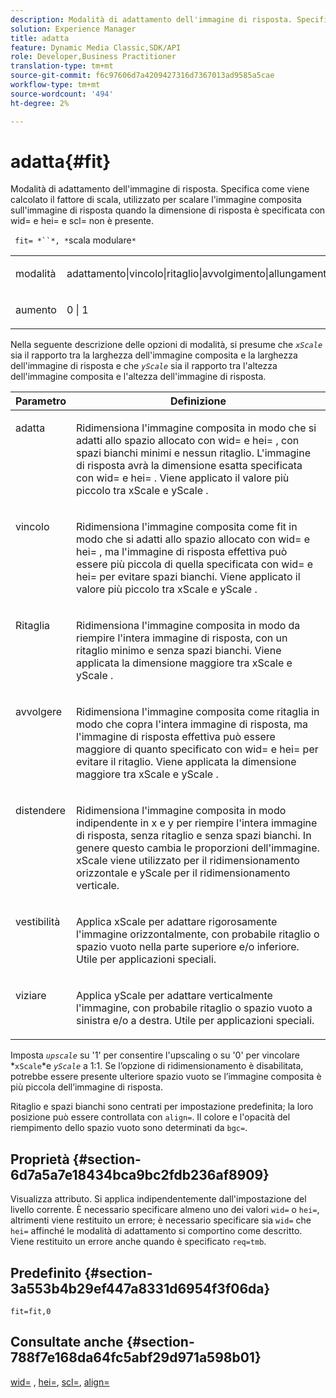 ```yaml
---
description: Modalità di adattamento dell'immagine di risposta. Specifica come viene calcolato il fattore di scala, utilizzato per scalare l'immagine composita sull'immagine di risposta quando la dimensione di risposta è specificata con wid= e hei= e scl= non è presente.
solution: Experience Manager
title: adatta
feature: Dynamic Media Classic,SDK/API
role: Developer,Business Practitioner
translation-type: tm+mt
source-git-commit: f6c97606d7a4209427316d7367013ad9585a5cae
workflow-type: tm+mt
source-wordcount: '494'
ht-degree: 2%

---
```



# adatta{#fit}

Modalità di adattamento dell&#39;immagine di risposta. Specifica come viene calcolato il fattore di scala, utilizzato per scalare l&#39;immagine composita sull&#39;immagine di risposta quando la dimensione di risposta è specificata con wid= e hei= e scl= non è presente.

` fit= *``*, *`scala modulare`*`

<table id="simpletable_50FBDC6B7CB2448891DD0F491DEB5ACF"> 
 <tr class="strow"> 
  <td class="stentry"> <p> <span class="codeph"> <span class="varname"> modalità  </span> </span> </p> </td> 
  <td class="stentry"> <p> <span class="codeph"> adattamento|vincolo|ritaglio|avvolgimento|allungamento|adattamento|adattamento  </span> </p> </td> 
 </tr> 
 <tr class="strow"> 
  <td class="stentry"> <p> <span class="codeph"> <span class="varname"> aumento  </span> </span> </p> </td> 
  <td class="stentry"> <p> <span class="codeph"> 0 | 1 </span> </p> </td> 
 </tr> 
</table>

Nella seguente descrizione delle opzioni di modalità, si presume che *`xScale`* sia il rapporto tra la larghezza dell&#39;immagine composita e la larghezza dell&#39;immagine di risposta e che *`yScale`* sia il rapporto tra l&#39;altezza dell&#39;immagine composita e l&#39;altezza dell&#39;immagine di risposta.

<table id="table_33408ECA9D164AFAA249F8589060545E"> 
 <thead> 
  <tr> 
   <th colname="col1" class="entry"> Parametro </th> 
   <th colname="col2" class="entry"> Definizione </th> 
  </tr> 
 </thead>
 <tbody> 
  <tr valign="top"> 
   <td colname="col1"> <p> <span class="codeph"> adatta </span> </p> </td> 
   <td colname="col2"> <p>Ridimensiona l'immagine composita in modo che si adatti allo spazio allocato con <span class="codeph"> wid= </span> e <span class="codeph"> hei= </span>, con spazi bianchi minimi e nessun ritaglio. L'immagine di risposta avrà la dimensione esatta specificata con <span class="codeph"> wid= </span> e <span class="codeph"> hei= </span>. Viene applicato il valore più piccolo tra <span class="varname"> xScale </span> e <span class="varname"> yScale </span>. </p> </td> 
  </tr> 
  <tr valign="top"> 
   <td colname="col1"> <p> <span class="codeph"> vincolo  </span> </p> </td> 
   <td colname="col2"> <p>Ridimensiona l'immagine composita come <span class="codeph"> fit </span> in modo che si adatti allo spazio allocato con <span class="codeph"> wid= </span> e <span class="codeph"> hei= </span>, ma l'immagine di risposta effettiva può essere più piccola di quella specificata con <span class="codeph"> wid= </span> e <span class="codeph"> hei= </span> per evitare spazi bianchi. Viene applicato il valore più piccolo tra <span class="varname"> xScale </span> e <span class="varname"> yScale </span>. </p> </td> 
  </tr> 
  <tr valign="top"> 
   <td colname="col1"> <p> <span class="codeph"> Ritaglia </span> </p> </td> 
   <td colname="col2"> <p>Ridimensiona l'immagine composita in modo da riempire l'intera immagine di risposta, con un ritaglio minimo e senza spazi bianchi. Viene applicata la dimensione maggiore tra <span class="varname"> xScale </span> e <span class="varname"> yScale </span>. </p> </td> 
  </tr> 
  <tr valign="top"> 
   <td colname="col1"> <p> <span class="codeph"> avvolgere  </span> </p> </td> 
   <td colname="col2"> <p>Ridimensiona l'immagine composita come <span class="codeph"> ritaglia </span> in modo che copra l'intera immagine di risposta, ma l'immagine di risposta effettiva può essere maggiore di quanto specificato con <span class="codeph"> wid= </span> e <span class="codeph"> hei= </span> per evitare il ritaglio. Viene applicata la dimensione maggiore tra <span class="varname"> xScale </span> e <span class="varname"> yScale </span>. </p> </td> 
  </tr> 
  <tr valign="top"> 
   <td colname="col1"> <p> <span class="codeph"> distendere  </span> </p> </td> 
   <td colname="col2"> <p>Ridimensiona l'immagine composita in modo indipendente in x e y per riempire l'intera immagine di risposta, senza ritaglio e senza spazi bianchi. In genere questo cambia le proporzioni dell'immagine. <span class="varname"> xScale  </span> viene utilizzato per il ridimensionamento orizzontale e  <span class="varname"> yScale  </span> per il ridimensionamento verticale. </p> </td> 
  </tr> 
  <tr valign="top"> 
   <td colname="col1"> <p> <span class="codeph"> vestibilità  </span> </p> </td> 
   <td colname="col2"> <p>Applica <span class="varname"> xScale </span> per adattare rigorosamente l'immagine orizzontalmente, con probabile ritaglio o spazio vuoto nella parte superiore e/o inferiore. Utile per applicazioni speciali. </p> </td> 
  </tr> 
  <tr valign="top"> 
   <td colname="col1"> <p> <span class="codeph"> viziare  </span> </p> </td> 
   <td colname="col2"> <p>Applica <span class="varname"> yScale </span> per adattare verticalmente l'immagine, con probabile ritaglio o spazio vuoto a sinistra e/o a destra. Utile per applicazioni speciali. </p> </td> 
  </tr> 
 </tbody> 
</table>

Imposta *`upscale`* su &#39;1&#39; per consentire l&#39;upscaling o su &#39;0&#39; per vincolare *`xScale`*e *`yScale`* a 1:1. Se l’opzione di ridimensionamento è disabilitata, potrebbe essere presente ulteriore spazio vuoto se l’immagine composita è più piccola dell’immagine di risposta.

Ritaglio e spazi bianchi sono centrati per impostazione predefinita; la loro posizione può essere controllata con `align=`. Il colore e l&#39;opacità del riempimento dello spazio vuoto sono determinati da `bgc=`.

## Proprietà {#section-6d7a5a7e18434bca9bc2fdb236af8909}

Visualizza attributo. Si applica indipendentemente dall&#39;impostazione del livello corrente. È necessario specificare almeno uno dei valori `wid=` o `hei=`, altrimenti viene restituito un errore; è necessario specificare sia `wid=` che `hei=` affinché le modalità di adattamento si comportino come descritto. Viene restituito un errore anche quando è specificato `req=tmb`.

## Predefinito {#section-3a553b4b29ef447a8331d6954f3f06da}

`fit=fit,0`

## Consultate anche {#section-788f7e168da64fc5abf29d971a598b01}

[wid=](../../../../../is-api/http-ref/image-serving-api-ref/c-http-protocol-reference/c-command-reference/r-is-http-wid.md#reference-bfeadcb67bf4485f851eb21345527e47) ,  [hei=](../../../../../is-api/http-ref/image-serving-api-ref/c-http-protocol-reference/c-command-reference/r-is-http-hei.md#reference-6d6f556ccc0e4b98a815e8a5c1944a96),  [scl=](../../../../../is-api/http-ref/image-serving-api-ref/c-http-protocol-reference/c-command-reference/r-scl.md#reference-b2a74e493d0d407e98fe350551ba3fcc),  [align=](../../../../../is-api/http-ref/image-serving-api-ref/c-http-protocol-reference/c-command-reference/r-align.md#reference-b7d6b87c75124d78884f916dd6544bc7)
